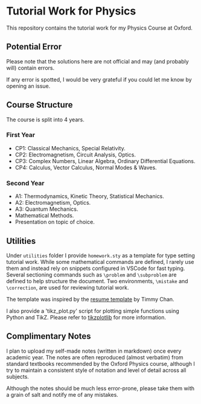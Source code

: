 # Tutorial Work for Physics

This repository contains the tutorial work for my Physics Course at Oxford.

## Potential Error

Please note that the solutions here are not official and may (and probably will) contain errors.

If any error is spotted, I would be very grateful if you could let me know by opening an issue.

## Course Structure

The course is split into 4 years.

### First Year

- CP1: Classical Mechanics, Special Relativity.
- CP2: Electromagnetism, Circuit Analysis, Optics.
- CP3: Complex Numbers, Linear Algebra, Ordinary Differential Equations.
- CP4: Calculus, Vector Calculus, Normal Modes & Waves.

### Second Year

- A1: Thermodynamics, Kinetic Theory, Statistical Mechanics.
- A2: Electromagnetism, Optics.
- A3: Quantum Mechanics.
- Mathematical Methods.
- Presentation on topic of choice.

## Utilities

Under `utilities` folder I provide `homework.sty` as a template for type setting tutorial work. While some mathematical commands are defined, I rarely use them and instead rely on snippets configured in VSCode for fast typing. Several sectioning commands such as `\problem` and `\subproblem` are defined to help structure the document. Two environments, `\mistake` and `\correction`, are used for reviewing tutorial work.

The template was inspired by the [resume template](https://github.com/TimmyChan/data-science-tech-resume-template) by Timmy Chan.

I also provide a 'tikz_plot.py' script for plotting simple functions using Python and TikZ. Please refer to [tikzplotlib](https://pypi.org/project/tikzplotlib/) for more information.

## Complimentary Notes

I plan to upload my self-made notes (written in markdown) once every academic year. The notes are often reproduced (almost verbatim) from standard textbooks recommended by the Oxford Physics course, although I try to maintain a consistent style of notation and level of detail across all subjects.

Although the notes should be much less error-prone, please take them with a grain of salt and notify me of any mistakes.
